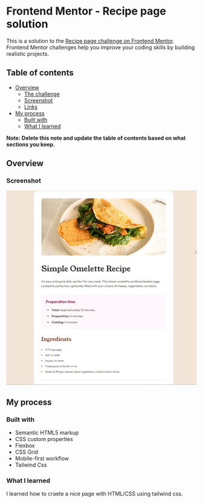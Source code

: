# Frontend Mentor - Recipe page solution

This is a solution to the [Recipe page challenge on Frontend Mentor](https://www.frontendmentor.io/challenges/recipe-page-KiTsR8QQKm). Frontend Mentor challenges help you improve your coding skills by building realistic projects.

## Table of contents

- [Overview](#overview)
  - [The challenge](#the-challenge)
  - [Screenshot](#screenshot)
  - [Links](#links)
- [My process](#my-process)
  - [Built with](#built-with)
  - [What I learned](#what-i-learned)

**Note: Delete this note and update the table of contents based on what sections you keep.**

## Overview

### Screenshot

![](./screenshot.jpg)

## My process

### Built with

- Semantic HTML5 markup
- CSS custom properties
- Flexbox
- CSS Grid
- Mobile-first workflow
- Tailwind Css

### What I learned

I learned how to craete a nice page with HTML/CSS using tailwind css.
